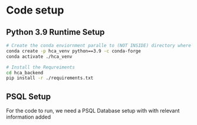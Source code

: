 # Code setup

## Python 3.9 Runtime Setup
```bash
# Create the conda enviornment paralle to (NOT INSIDE) directory where hca_backend is clones
conda create -p hca_venv python==3.9 -c conda-forge
conda activate ./hca_venv

# Install the Requreiments
cd hca_backend
pip install -r ./requirements.txt
```
## PSQL Setup

For the code to run, we need a PSQL Database setup with with relevant information added


